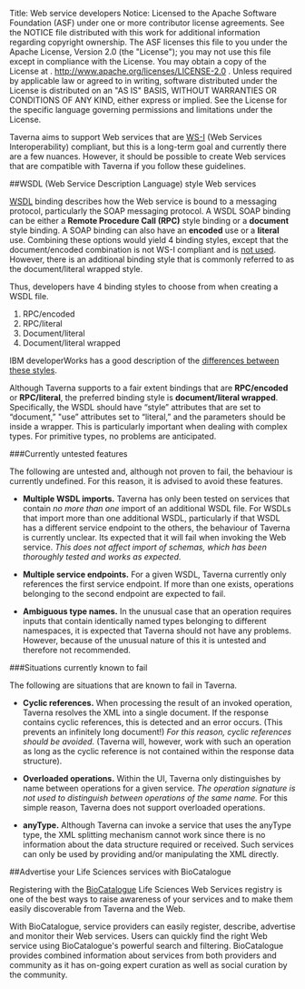 Title:     Web service developers
Notice:    Licensed to the Apache Software Foundation (ASF) under one
           or more contributor license agreements.  See the NOTICE file
           distributed with this work for additional information
           regarding copyright ownership.  The ASF licenses this file
           to you under the Apache License, Version 2.0 (the
           "License"); you may not use this file except in compliance
           with the License.  You may obtain a copy of the License at
           .
             http://www.apache.org/licenses/LICENSE-2.0
           .
           Unless required by applicable law or agreed to in writing,
           software distributed under the License is distributed on an
           "AS IS" BASIS, WITHOUT WARRANTIES OR CONDITIONS OF ANY
           KIND, either express or implied.  See the License for the
           specific language governing permissions and limitations
           under the License.

Taverna aims to support Web services that are 
   [WS-I](http://www.ws-i.org/Profiles/BasicProfile-1.1-2004-08-24.html) (Web Services Interoperability) compliant, 
   but this is a long-term goal and currently there are a few nuances. 
However, it should be possible to create Web services that are compatible with Taverna if you follow these guidelines.

##WSDL (Web Service Description Language) style Web services

[WSDL](/documentation/glossary#wsdl) binding describes how the Web service is bound to a messaging protocol, 
   particularly the SOAP messaging protocol. 
A WSDL SOAP binding can be either a **Remote Procedure Call (RPC)** style binding or a **document** style binding. 
A SOAP binding can also have an **encoded** use or a **literal** use. Combining these 
options would yield 4 binding styles, except that the document/encoded combination
is not WS-I compliant and is [not used](https://www.ibm.com/developerworks/library/ws-whichwsdl/). 
However, there is an additional binding style that is commonly referred to as the 
document/literal wrapped style. 

Thus, developers have 4 binding styles to choose from when creating a WSDL file.

 1. RPC/encoded
 2. RPC/literal
 3. Document/literal
 4. Document/literal wrapped

IBM developerWorks has a good description of the [differences between these styles](https://www.ibm.com/developerworks/library/ws-whichwsdl/). 

Although Taverna supports to a fair extent bindings that are **RPC/encoded** or **RPC/literal**, 
   the preferred binding style is **document/literal wrapped**. 
   Specifically, the WSDL should have “style” attributes that are set to “document,” "use” attributes set to “literal,” 
   and the parameters should be inside a wrapper.
This is particularly important when dealing with complex types. For primitive types, no problems are anticipated.

###Currently untested features

The following are untested and, although not proven to fail, the behaviour is currently undefined. 
For this reason, it is advised to avoid these features.

 - **Multiple WSDL imports.** 
   Taverna has only been tested on services that contain *no more than one* import of an additional WSDL file. 
   For WSDLs that import more than one additional WSDL, particularly if that WSDL has a different service endpoint to the others,
     the behaviour of Taverna is currently unclear. 
   Its expected that it will fail when invoking the Web service.
   *This does not affect import of schemas, which has been thoroughly tested and works as expected.*

 - **Multiple service endpoints.** For a given WSDL, Taverna currently only references the first service endpoint. 
   If more than one exists, operations belonging to the second endpoint are expected to fail.

 - **Ambiguous type names.** 
   In the unusual case that an operation requires inputs that contain identically named types 
      belonging to different namespaces, it is expected that Taverna should not have any problems. 
   However, because of the unusual nature of this it is untested and therefore not recommended.

###Situations currently known to fail

The following are situations that are known to fail in Taverna.

 - **Cyclic references.** 
   When processing the result of an invoked operation, Taverna resolves the XML into a single document. 
   If the response contains cyclic references, this is detected and an error occurs. (This prevents an infinitely long document!) 
   *For this reason, cyclic references should be avoided.* 
   (Taverna will, however, 
      work with such an operation as long as the cyclic reference is not contained within the response data structure).

 - **Overloaded operations.** Within the UI, 
      Taverna only distinguishes by name between operations for a given service. 
   *The operation signature is not used to distinguish between operations of the same name.* 
   For this simple reason, Taverna does not support overloaded operations.

 - **anyType.** 
   Although Taverna can invoke a service that uses the anyType type, 
      the XML splitting mechanism cannot work since there is no information about the data structure required or received. 
   Such services can only be used by providing and/or manipulating the XML directly.
 
##Advertise your Life Sciences services with BioCatalogue

Registering with the [BioCatalogue](http://www.biocatalogue.org/) 
      Life Sciences Web Services registry is one of the best ways to raise awareness of your services
      and to make them easily discoverable from Taverna and the Web.

With BioCatalogue, service providers can easily register, describe, advertise and monitor their Web services. 
   Users can quickly find the right Web service using BioCatalogue's powerful search and filtering. 
BioCatalogue provides combined information about services from both providers and community 
   as it has on-going expert curation as well as social curation by the community.
